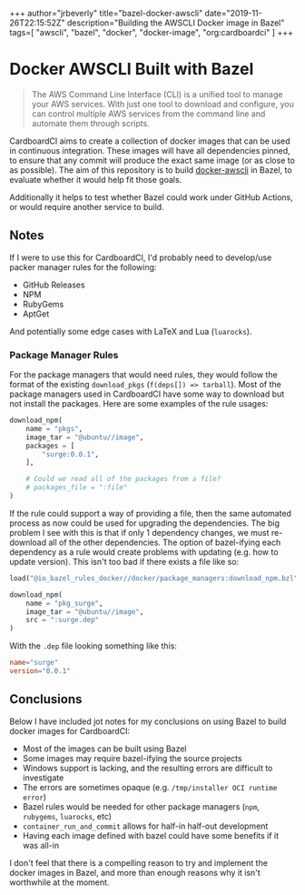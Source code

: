 +++
author="jrbeverly"
title="bazel-docker-awscli"
date="2019-11-26T22:15:52Z"
description="Building the AWSCLI Docker image in Bazel"
tags=[
  "awscli",
  "bazel",
  "docker",
  "docker-image",
  "org:cardboardci"
]
+++

# Docker AWSCLI Built with Bazel

> The AWS Command Line Interface (CLI) is a unified tool to manage your AWS services. With just one tool to download and configure, you can control multiple AWS services from the command line and automate them through scripts.

CardboardCI aims to create a collection of docker images that can be used in continuous integration. These images will have all dependencies pinned, to ensure that any commit will produce the exact same image (or as close to as possible). The aim of this repository is to build [docker-awscli](https://github.com/cardboardci/docker-awscli) in Bazel, to evaluate whether it would help fit those goals.

Additionally it helps to test whether Bazel could work under GitHub Actions, or would require another service to build.

## Notes

If I were to use this for CardboardCI, I'd probably need to develop/use packer manager rules for the following:

- GitHub Releases
- NPM
- RubyGems
- AptGet

And potentially some edge cases with LaTeX and Lua (`luarocks`).

### Package Manager Rules

For the package managers that would need rules, they would follow the format of the existing `download_pkgs` (`f(deps[]) => tarball`). Most of the package managers used in CardboardCI have some way to download but not install the packages. Here are some examples of the rule usages:

```python
download_npm(
    name = "pkgs",
    image_tar = "@ubuntu//image",
    packages = [
        "surge:0.0.1",
    ],

    # Could we read all of the packages from a file?
    # packages_file = ":file"
)
```

If the rule could support a way of providing a file, then the same automated process as now could be used for upgrading the dependencies. The big problem I see with this is that if only 1 dependency changes, we must re-download all of the other dependencies. The option of bazel-ifying each dependency as a rule would create problems with updating (e.g. how to update version). This isn't too bad if there exists a file like so:

```python
load("@io_bazel_rules_docker//docker/package_managers:download_npm.bzl", "download_npm")

download_npm(
    name = "pkg_surge",
    image_tar = "@ubuntu//image",
    src = ":surge.dep"
)
```

With the `.dep` file looking something like this:

```toml
name="surge"
version="0.0.1"
```

## Conclusions

Below I have included jot notes for my conclusions on using Bazel to build docker images for CardboardCI:

- Most of the images can be built using Bazel
- Some images may require bazel-ifying the source projects
- Windows support is lacking, and the resulting errors are difficult to investigate
- The errors are sometimes opaque (e.g. `/tmp/installer OCI runtime error`)
- Bazel rules would be needed for other package managers (`npm`, `rubygems`, `luarocks`, etc)
- `container_run_and_commit` allows for half-in half-out development
- Having each image defined with bazel could have some benefits if it was all-in

I don't feel that there is a compelling reason to try and implement the docker images in Bazel, and more than enough reasons why it isn't worthwhile at the moment.
